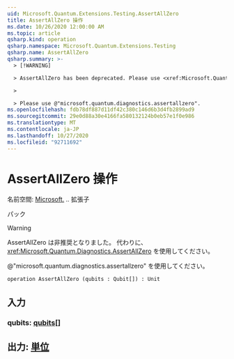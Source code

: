```yaml
---
uid: Microsoft.Quantum.Extensions.Testing.AssertAllZero
title: AssertAllZero 操作
ms.date: 10/26/2020 12:00:00 AM
ms.topic: article
qsharp.kind: operation
qsharp.namespace: Microsoft.Quantum.Extensions.Testing
qsharp.name: AssertAllZero
qsharp.summary: >-
  > [!WARNING]

  > AssertAllZero has been deprecated. Please use <xref:Microsoft.Quantum.Diagnostics.AssertAllZero> instead.

  >

  > Please use @"microsoft.quantum.diagnostics.assertallzero".
ms.openlocfilehash: fdb78df887d11df42c380c146d6b3d4fb2899ad9
ms.sourcegitcommit: 29e0d88a30e4166fa580132124b0eb57e1f0e986
ms.translationtype: MT
ms.contentlocale: ja-JP
ms.lasthandoff: 10/27/2020
ms.locfileid: "92711692"
---
```

# <a name="assertallzero-operation"></a>AssertAllZero 操作

名前空間: [Microsoft.](xref:Microsoft.Quantum.Extensions.Testing) .. 拡張子

パック [](https://nuget.org/packages/)


> [!WARNING]
> AssertAllZero は非推奨となりました。 代わりに、<xref:Microsoft.Quantum.Diagnostics.AssertAllZero> を使用してください。
>
> @"microsoft.quantum.diagnostics.assertallzero" を使用してください。



```qsharp
operation AssertAllZero (qubits : Qubit[]) : Unit
```


## <a name="input"></a>入力

### <a name="qubits--qubit"></a>qubits: [qubits](xref:microsoft.quantum.lang-ref.qubit)[]





## <a name="output--unit"></a>出力: [単位](xref:microsoft.quantum.lang-ref.unit)

